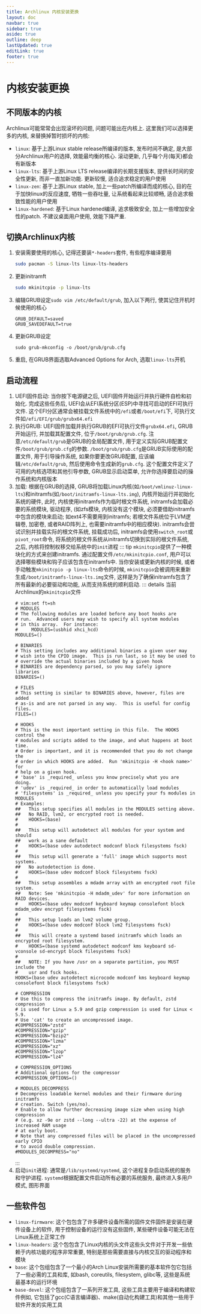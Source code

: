 ```yaml
---
title: Archlinux 内核安装更换
layout: doc
navbar: true
sidebar: true
aside: true
outline: deep
lastUpdated: true
editLink: true
footer: true
---
```


# 内核安装更换

## 不同版本的内核

Archlinux可能常常会出现滚坏的问题, 问题可能出在内核上. 这里我们可以选择更多的内核, 来替换掉暂时损坏的内核:

- `linux`: 基于上游Linux stable release所编译的版本, 发布时间不确定, 是大部分Archlinux用户的选择, 效能最均衡的核心. 滚动更新, 几乎每个月(每天)都会有新版本
- `linux-lts`: 基于上游Linux LTS release编译的长期支援版本, 提供长时间的安全性更新, 而非一直加新功能. 更新较慢, 适合追求稳定的用户使用
- `linux-zen`: 基于上游Linux stable, 加上一些patch所编译而成的核心, 目的在于加快linux的反应速度, 牺牲一些吞吐量, 让系统看起来比较顺畅, 适合追求极致性能的用户使用
- `linux-hardened`: 基于Linux hardened编译, 追求极致安全, 加上一些增加安全性的patch. 不建议桌面用户使用, 效能下降严重. 

## 切换Archlinux内核

1. 安装需要使用的核心, 记得还要装`*-headers`套件, 有些程序编译要用
    ```bash
    sudo pacman -S linux-lts linux-lts-headers
    ```
2. 更新initramft
    ```bash
    sudo mkinitcpio -p linux-lts
    ```
3. 编辑GRUB设定`sudo vim /etc/default/grub`, 加入以下两行, 使其记住开机时候使用的核心
    ```
    GRUB_DEFAULT=saved
    GRUB_SAVEDEFAULT=true
    ```
4. 更新GRUB设定
    ```
    sudo grub-mkconfig -o /boot/grub/grub.cfg
    ```
5. 重启, 在GRUB界面选取Advanced Options for Arch, 选取`linux-lts`开机

## 启动流程

1. UEFI固件启动: 当你按下电源键之后, UEFI固件开始运行并执行硬件自检和初始化. 完成这些任务后, UEFI会从EFI系统分区(ESP)中寻找可启动的EFI可执行文件. 这个EFI分区通常会被挂载文件系统中的`/efi`或者`/boot/efi`下, 可执行文件如`/efi/EFI/grub/grubx64.efi`
2. 执行GRUB: UEFI固件加载并执行GRUB的EFI可执行文件`grubx64.efi`, GRUB开始运行, 并加载其配置文件, 位于`/boot/grub/grub.cfg`. 注意`/etc/default/grub`是GRUB的全局配置文件, 用于定义实际GRUB配置文件`/boot/grub/grub.cfg`的参数. `/boot/grub/grub.cfg`是GRUB实际使用的配置文件, 用于引导操作系统, 如果你要更改GRUB配置, 应该编辑`/etc/default/grub`, 然后使用命令生成新的`grub.cfg`. 这个配置文件定义了可用的内核选项和其他引导参数, GRUB显示启动菜单, 允许你选择要启动的操作系统和内核版本
3. 加载: 根据在GRUB的选择, GRUB将加载Linux内核(如`/boot/vmlinuz-linux-lts`)和initramfs(如`/boot/initramfs-linux-lts.img`), 内核开始运行并初始化系统的硬件, 此时, 内核使用initramfs作为临时根文件系统, initramfs会加载必要的系统模块, 驱动程序, (如zfs模块, 内核没有这个模块, 必须要借助initramfs中包含的模块来启动; 如ext4不需要用到initramfs; 若根文件系统位于LVM逻辑卷, 加密卷, 或者RAID阵列上, 也需要initramfs中的相应模块). initramfs会尝试识别并挂载实际的根文件系统, 挂载成功后, initramfs会使用`switch_root`或`pivot_root`命令, 将系统的根文件系统从initramfs切换到实际的根文件系统, 之后, 内核将控制权移交给系统中的`init`进程
    ::: tip
    `mkinitcpio`提供了一种模块化的方式来创建initramfs. 通过配置文件`/etc/mkinitcpio.conf`, 用户可以选择哪些模块和钩子应该包含在initramfs中. 当你安装或更新内核的时候, 或者手动触发`mkinitcpio -p linux-lts`命令的时候, `mkinitcpio`会被调用来重新生成`/boot/initramfs-linux-lts.img`文件, 这样是为了确保initramfs包含了所有最新的必要驱动和功能, 从而支持系统的顺利启动.
    ::: details 当前Archlinux的`mkinitcpio`文件
    ```
    # vim:set ft=sh
    # MODULES
    # The following modules are loaded before any boot hooks are
    # run.  Advanced users may wish to specify all system modules
    # in this array.  For instance:
    #     MODULES=(usbhid xhci_hcd)
    MODULES=()

    # BINARIES
    # This setting includes any additional binaries a given user may
    # wish into the CPIO image.  This is run last, so it may be used to
    # override the actual binaries included by a given hook
    # BINARIES are dependency parsed, so you may safely ignore libraries
    BINARIES=()

    # FILES
    # This setting is similar to BINARIES above, however, files are added
    # as-is and are not parsed in any way.  This is useful for config files.
    FILES=()

    # HOOKS
    # This is the most important setting in this file.  The HOOKS control the
    # modules and scripts added to the image, and what happens at boot time.
    # Order is important, and it is recommended that you do not change the
    # order in which HOOKS are added.  Run 'mkinitcpio -H <hook name>' for
    # help on a given hook.
    # 'base' is _required_ unless you know precisely what you are doing.
    # 'udev' is _required_ in order to automatically load modules
    # 'filesystems' is _required_ unless you specify your fs modules in MODULES
    # Examples:
    ##   This setup specifies all modules in the MODULES setting above.
    ##   No RAID, lvm2, or encrypted root is needed.
    #    HOOKS=(base)
    #
    ##   This setup will autodetect all modules for your system and should
    ##   work as a sane default
    #    HOOKS=(base udev autodetect modconf block filesystems fsck)
    #
    ##   This setup will generate a 'full' image which supports most systems.
    ##   No autodetection is done.
    #    HOOKS=(base udev modconf block filesystems fsck)
    #
    ##   This setup assembles a mdadm array with an encrypted root file system.
    ##   Note: See 'mkinitcpio -H mdadm_udev' for more information on RAID devices.
    #    HOOKS=(base udev modconf keyboard keymap consolefont block mdadm_udev encrypt filesystems fsck)
    #
    ##   This setup loads an lvm2 volume group.
    #    HOOKS=(base udev modconf block lvm2 filesystems fsck)
    #
    ##   This will create a systemd based initramfs which loads an encrypted root filesystem.
    #    HOOKS=(base systemd autodetect modconf kms keyboard sd-vconsole sd-encrypt block filesystems fsck)
    #
    ##   NOTE: If you have /usr on a separate partition, you MUST include the
    #    usr and fsck hooks.
    HOOKS=(base udev autodetect microcode modconf kms keyboard keymap consolefont block filesystems fsck)

    # COMPRESSION
    # Use this to compress the initramfs image. By default, zstd compression
    # is used for Linux ≥ 5.9 and gzip compression is used for Linux < 5.9.
    # Use 'cat' to create an uncompressed image.
    #COMPRESSION="zstd"
    #COMPRESSION="gzip"
    #COMPRESSION="bzip2"
    #COMPRESSION="lzma"
    #COMPRESSION="xz"
    #COMPRESSION="lzop"
    #COMPRESSION="lz4"

    # COMPRESSION_OPTIONS
    # Additional options for the compressor
    #COMPRESSION_OPTIONS=()

    # MODULES_DECOMPRESS
    # Decompress loadable kernel modules and their firmware during initramfs
    # creation. Switch (yes/no).
    # Enable to allow further decreasing image size when using high compression
    # (e.g. xz -9e or zstd --long --ultra -22) at the expense of increased RAM usage
    # at early boot.
    # Note that any compressed files will be placed in the uncompressed early CPIO
    # to avoid double compression.
    #MODULES_DECOMPRESS="no"
    ```
    :::
4. 启动`init`进程: 通常是`/lib/systemd/systemd`, 这个进程复杂启动系统的服务和守护进程. `systemd`根据配置文件启动所有必要的系统服务, 最终进入多用户模式, 图形界面

## 一些软件包

- `linux-firmware`: 这个包包含了许多硬件设备所需的固件文件固件是安装在硬件设备上的软件, 用于控制设备的运行没有这些固件, 某些硬件设备可能无法在Linux系统上正常工作
- `linux-headers`: 这个包包含了Linux内核的头文件这些头文件对于开发一些依赖于内核功能的程序非常重要, 特别是那些需要直接与内核交互的驱动程序和模块
- `base`: 这个包组包含了一个最小的Arch Linux安装所需要的基本软件包它包括了一些必需的工具和库, 如bash, coreutils, filesystem, glibc等, 这些是系统最基本的运行环境
- `base-devel`: 这个包组包含了一系列开发工具, 这些工具主要用于编译和构建软件例如, 它包括了gcc(C语言编译器)、make(自动化构建工具)和其他一些用于软件开发的实用工具